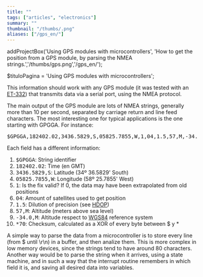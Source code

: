 ```yaml
---
title: ""
tags: ["articles", "electronics"]
summary: ""
thumbnail: "/thumbs/.png"
aliases: ["/gps_en/"]
---
```

addProjectBox('Using GPS modules with microcontrollers', 'How to get the position from a GPS module, by parsing the NMEA strings.','/thumbs/gps.png','/gps_en/');

$tituloPagina = 'Using GPS modules with microcontrollers';
<p>This information should work with any GPS module (it was tested with an <a href="http://www.globalsat.co.uk/product_pages/product_et332.htm">ET-332</a>) that transmits data via a serial port, using the NMEA protocol.</p>
<p>The main output of the GPS module are lots of NMEA strings, generally more than 10 per second, separated by carriage return and line feed characters. The most interesting one for typical applications is the one starting with GPGGA. For instance: <pre>$GPGGA,182402.02,3436.5829,S,05825.7855,W,1,04,1.5,57,M,-34.0,M,,,*70 </pre></p>
<p>Each field has a different information:
	<ol>
		<li><tt>$GPGGA</tt>: String identifier</li>
		<li><tt>182402.02</tt>: Time (en GMT)</li>
		<li><tt>3436.5829,S</tt>: Latitude (34º 36.5829' South)</li>
		<li><tt>05825.7855,W</tt>: Longitude (58º 25.7855' West)</li>
		<li><tt>1</tt>: Is the fix valid? If 0, the data may have been extrapolated from old positions</li>
		<li><tt>04</tt>: Amount of satellites used to get position</li>
		<li><tt>1.5</tt>: Dilution of precision (see <a href="http://en.wikipedia.org/wiki/Dilution_of_precision_(GPS)">HDOP</a>)</li>
		<li><tt>57,M</tt>: Altitude (meters above sea level)</li>
		<li><tt>-34.0,M</tt>: Altitude respect to <a href="http://en.wikipedia.org/wiki/World_Geodetic_System">WGS84</a> reference system</li>
		<li><tt>*70</tt>: Checksum, calculated as a XOR of every byte between $ y *</li>
	</ol>
</p>
<p>A simple way to parse the data from a microcontroller is to store every line (from $ until \r\n) in a buffer, and then analize them. This is more complex in low memory devices, since the strings tend to have around 80 characters.<br/>Another way would be to parse the string when it arrives, using a state machine, and in such a way that the interrupt routine remembers in which field it is, and saving all desired data into variables.</p>
